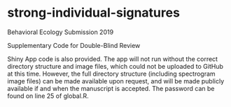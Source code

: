 # strong-individual-signatures
Behavioral Ecology Submission 2019

Supplementary Code for Double-Blind Review

Shiny App code is also provided. The app will not run without the correct directory structure and image files, which could not be uploaded to GitHub at this time. However, the full directory structure (including spectrogram image files) can be made available upon request, and will be made publicly available if and when the manuscript is accepted. The password can be found on line 25 of global.R.
